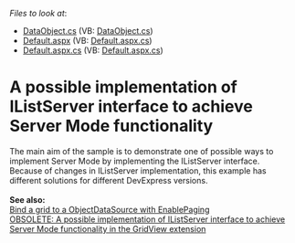 <!-- default file list -->
*Files to look at*:

* [DataObject.cs](./CS/WebSite/App_Code/DataObject.cs) (VB: [DataObject.cs](./VB/WebSite/App_Code/DataObject.cs))
* [Default.aspx](./CS/WebSite/Default.aspx) (VB: [Default.aspx.cs](./VB/WebSite/Default.aspx.cs))
* [Default.aspx.cs](./CS/WebSite/Default.aspx.cs) (VB: [Default.aspx.cs](./VB/WebSite/Default.aspx.cs))
<!-- default file list end -->
# A possible implementation of IListServer interface to achieve Server Mode functionality


<p>The main aim of the sample is to demonstrate one of possible ways to implement Server Mode by implementing the IListServer interface.<br />
Because of changes in IListServer implementation, this example has different solutions for different DevExpress versions.<br />
<strong><br />
See also:</strong><br />
<a href="https://www.devexpress.com/Support/Center/p/E2672">Bind a grid to a ObjectDataSource with EnablePaging </a><u><br />
</u><a href="https://www.devexpress.com/Support/Center/p/E3027">OBSOLETE: A possible implementation of IListServer interface to achieve Server Mode functionality in the GridView extension</a></p>

<br/>


